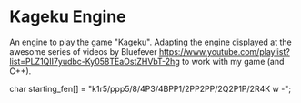 # Kageku Engine

An engine to play the game "Kageku". Adapting the engine displayed at the awesome series of videos by Bluefever https://www.youtube.com/playlist?list=PLZ1QII7yudbc-Ky058TEaOstZHVbT-2hg to work with my game (and C++).

char starting_fen[] = "k1r5/ppp5/8/4P3/4BPP1/2PP2PP/2Q2P1P/2R4K w -";